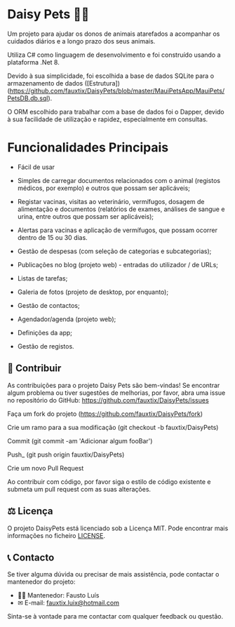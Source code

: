 # Daisy Pets 🐶🐱

Um projeto para ajudar os donos de animais atarefados a acompanhar os cuidados diários e a longo prazo dos seus animais.

Utiliza C# como linguagem de desenvolvimento e foi construído usando a plataforma .Net 8.

Devido à sua simplicidade, foi escolhida a base de dados SQLite para o armazenamento de dados ([Estrutura])(https://github.com/fauxtix/DaisyPets/blob/master/MauiPetsApp/MauiPets/PetsDB.db.sql).

O ORM escolhido para trabalhar com a base de dados foi o Dapper, devido à sua facilidade de utilização e rapidez, especialmente em consultas.

# Funcionalidades Principais

- Fácil de usar
- Simples de carregar documentos relacionados com o animal (registos médicos, por exemplo) e outros que possam ser aplicáveis;

- Registar vacinas, visitas ao veterinário, vermífugos, dosagem de alimentação e documentos (relatórios de exames, análises de sangue e urina, entre outros que possam ser aplicáveis);
- Alertas para vacinas e aplicação de vermífugos, que possam ocorrer dentro de 15 ou 30 dias.
  
- Gestão de despesas (com seleção de categorias e subcategorias);
- Publicações no blog (projeto web) - entradas do utilizador / de URLs;
- Listas de tarefas;
- Galeria de fotos (projeto de desktop, por enquanto);
- Gestão de contactos;
- Agendador/agenda (projeto web);
- Definições da app;
- Gestão de registos.

## 🌟 Contribuir

As contribuições para o projeto Daisy Pets são bem-vindas! Se encontrar algum problema ou tiver sugestões de melhorias, por favor, abra uma issue no repositório do GitHub: https://github.com/fauxtix/DaisyPets/issues

Faça um fork do projeto (https://github.com/fauxtix/DaisyPets/fork)

Crie um ramo para a sua modificação (git checkout -b fauxtix/DaisyPets)

Commit (git commit -am 'Adicionar algum fooBar')

Push_ (git push origin fauxtix/DaisyPets)

Crie um novo Pull Request

Ao contribuir com código, por favor siga o estilo de código existente e submeta um pull request com as suas alterações.

## ⚖ Licença

O projeto DaisyPets está licenciado sob a Licença MIT. Pode encontrar mais informações no ficheiro [LICENSE](https://github.com/fauxtix/daisypets/blob/main/LICENSE).

## 📞 Contacto

Se tiver alguma dúvida ou precisar de mais assistência, pode contactar o mantenedor do projeto:

- 👨‍💻 Mantenedor: Fausto Luís
- ✉ E-mail: fauxtix.luix@hotmail.com

Sinta-se à vontade para me contactar com qualquer feedback ou questão.
